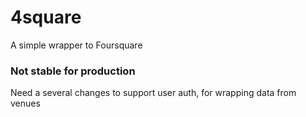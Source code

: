 # 4square
A simple wrapper to Foursquare

### Not stable for production


Need a several changes to support user auth, for wrapping data from venues
